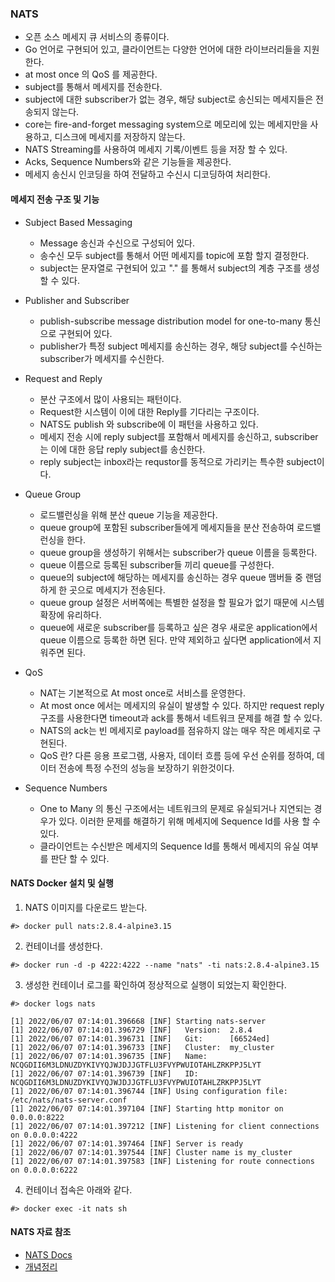 ### NATS
- 오픈 소스 메세지 큐 서비스의 종류이다.
- Go 언어로 구현되어 있고, 클라이언트는 다양한 언어에 대한 라이브러리들을 지원한다.
- at most once 의 QoS 를 제공한다.
- subject를 통해서 메세지를 전송한다.
- subject에 대한 subscriber가 없는 경우, 해당 subject로 송신되는 메세지들은 전송되지 않는다.
- core는 fire-and-forget messaging system으로 메모리에 있는 메세지만을 사용하고, 디스크에 메세지를 저장하지 않는다.
- NATS Streaming를 사용하여 메세지 기록/이벤트 등을 저장 할 수 있다.
- Acks, Sequence Numbers와 같은 기능들을 제공한다.
- 메세지 송신시 인코딩을 하여 전달하고 수신시 디코딩하여 처리한다.

#### 메세지 전송 구조 및 기능
- Subject Based Messaging
  - Message 송신과 수신으로 구성되어 있다.
  - 송수신 모두 subject를 통해서 어떤 메세지를 topic에 포함 할지 결정한다.
  - subject는 문자열로 구현되어 있고 "." 를 통해서 subject의 계층 구조를 생성 할 수 있다.

- Publisher and Subscriber
  - publish-subscribe message distribution model for one-to-many 통신으로 구현되어 있다.
  - publisher가 특정 subject 메세지를 송신하는 경우, 해당 subject를 수신하는 subscriber가 메세지를 수신한다.

- Request and Reply
  - 분산 구조에서 많이 사용되는 패턴이다.
  - Request한 시스템이 이에 대한 Reply를 기다리는 구조이다.
  - NATS도 publish 와 subscribe에 이 패턴을 사용하고 있다.
  - 메세지 전송 시에 reply subject를 포함해서 메세지를 송신하고, subscriber는 이에 대한 응답 reply subject를 송신한다.
  - reply subject는 inbox라는 requstor를 동적으로 가리키는 특수한 subject이다.

- Queue Group
  - 로드밸런싱을 위해 분산 queue 기능을 제공한다.
  - queue group에 포함된 subscriber들에게 메세지들을 분산 전송하여 로드밸런싱을 한다.
  - queue group을 생성하기 위해서는 subscriber가 queue 이름을 등록한다.
  - queue 이름으로 등록된 subscriber들 끼리 queue를 구성한다.
  - queue의 subject에 해당하는 메세지를 송신하는 경우 queue 맴버들 중 랜덤하게 한 곳으로 메세지가 전송된다.
  - queue group 설정은 서버쪽에는 특별한 설정을 할 필요가 없기 때문에 시스템 확장에 유리하다.
  - queue에 새로운 subscriber를 등록하고 싶은 경우 새로운 application에서 queue 이름으로 등록한 하면 된다. 만약 제외하고 싶다면 application에서 지워주면 된다.

- QoS
  - NAT는 기본적으로 At most once로 서비스를 운영한다.
  - At most once 에서는 메세지의 유실이 발생할 수 있다. 하지만 request reply 구조를 사용한다면 timeout과 ack를 통해서 네트워크 문제를 해결 할 수 있다.
  - NATS의 ack는 빈 메세지로 payload를 점유하지 않는 매우 작은 메세지로 구현된다.
  - QoS 란? 다른 응용 프로그램, 사용자, 데이터 흐름 등에 우선 순위를 정하여, 데이터 전송에 특정 수전의 성능을 보장하기 위한것이다.

- Sequence Numbers
  - One to Many 의 통신 구조에서는 네트워크의 문제로 유실되거나 지연되는 경우가 있다. 이러한 문제를 해결하기 위해 메세지에 Sequence Id를 사용 할 수 있다.
  - 클라이언트는 수신받은 메세지의 Sequence Id를 통해서 메세지의 유실 여부를 판단 할 수 있다.

#### NATS Docker 설치 및 실행
1. NATS 이미지를 다운로드 받는다.
```
#> docker pull nats:2.8.4-alpine3.15
```

2. 컨테이너를 생성한다.
```
#> docker run -d -p 4222:4222 --name "nats" -ti nats:2.8.4-alpine3.15
```

3. 생성한 컨테이너 로그를 확인하여 정상적으로 실행이 되었는지 확인한다.
```
#> docker logs nats

[1] 2022/06/07 07:14:01.396668 [INF] Starting nats-server
[1] 2022/06/07 07:14:01.396729 [INF]   Version:  2.8.4
[1] 2022/06/07 07:14:01.396731 [INF]   Git:      [66524ed]
[1] 2022/06/07 07:14:01.396733 [INF]   Cluster:  my_cluster
[1] 2022/06/07 07:14:01.396735 [INF]   Name:     NCQGDII6M3LDNUZDYKIVYQJWJDJJGTFLU3FVYPWUIOTAHLZRKPPJ5LYT
[1] 2022/06/07 07:14:01.396739 [INF]   ID:       NCQGDII6M3LDNUZDYKIVYQJWJDJJGTFLU3FVYPWUIOTAHLZRKPPJ5LYT
[1] 2022/06/07 07:14:01.396744 [INF] Using configuration file: /etc/nats/nats-server.conf
[1] 2022/06/07 07:14:01.397104 [INF] Starting http monitor on 0.0.0.0:8222
[1] 2022/06/07 07:14:01.397212 [INF] Listening for client connections on 0.0.0.0:4222
[1] 2022/06/07 07:14:01.397464 [INF] Server is ready
[1] 2022/06/07 07:14:01.397544 [INF] Cluster name is my_cluster
[1] 2022/06/07 07:14:01.397583 [INF] Listening for route connections on 0.0.0.0:6222
```

4. 컨테이너 접속은 아래와 같다.
```
#> docker exec -it nats sh
```

#### NATS 자료 참조
- [NATS Docs](https://docs.nats.io/)
- [개념정리](https://jammdev.tistory.com/40)